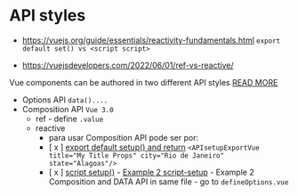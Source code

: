# API styles

- https://vuejs.org/guide/essentials/reactivity-fundamentals.html `export default set() vs <script script>`

- https://vuejsdevelopers.com/2022/06/01/ref-vs-reactive/

Vue components can be authored in two different API styles [READ MORE](https://vuejs.org/guide/introduction.html#api-styles)

- Options API `data()....`
- Composition API `Vue 3.0`
  - ref - define `.value`
  - reactive
    - para usar Composition API pode ser por:
    - [ x ] [export default setup() and return](./API_setup_Export_return.vue) `<APIsetupExportVue title="My Title Props" city="Rio de Janeiro" state="Alagoas"/>`
    - [ x ] [script setup()](./APIscriptsetup.vue) - [Example 2 script-setup](./script-setup.vue) - Example 2 Composition and DATA API in same file - go to `defineOptions.vue`

```js
